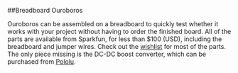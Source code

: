 ##Breadboard Ouroboros

Ouroboros can be assembled on a breadboard to quickly test whether it works with your project without having to order the finished board. All of the parts are available from Sparkfun, for less than $100 (USD), including the breadboard and jumper wires. Check out the [wishlist](https://www.sparkfun.com/wish_lists/112185) for most of the parts. The only piece missing is the DC-DC boost converter, which can be purchased from [Pololu](https://www.pololu.com/product/2116).

